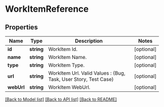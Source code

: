# WorkItemReference

## Properties
Name | Type | Description | Notes
------------ | ------------- | ------------- | -------------
**id** | **string** | WorkItem Id. | [optional] 
**name** | **string** | WorkItem Name. | [optional] 
**type** | **string** | WorkItem Type. | [optional] 
**url** | **string** | WorkItem Url. Valid Values : (Bug, Task, User Story, Test Case) | [optional] 
**webUrl** | **string** | WorkItem WebUrl. | [optional] 

[[Back to Model list]](../README.md#documentation-for-models) [[Back to API list]](../README.md#documentation-for-api-endpoints) [[Back to README]](../README.md)


